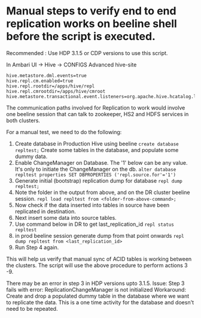 # Manual steps to verify end to end replication works on beeline shell before the script is executed.
Recommended : Use HDP 3.1.5 or CDP versions to use this script.

In Ambari UI -> Hive -> CONFIGS
Advanced hive-site

```
hive.metastore.dml.events=true
hive.repl.cm.enabled=true 
hive.repl.rootdir=/apps/hive/repl 
hive.repl.cmrootdir=/apps/hive/cmroot
hive.metastore.transactional.event.listeners=org.apache.hive.hcatalog.listener.DbNotificationListener 
```
The communication paths involved for Replication to work would involve one beeline session that can talk to  zookeeper, HS2 and HDFS services in both clusters.

For a manual test, we need to do the following:
1) Create database in Production Hive using beeline
`create database repltest;`
 Create some tables in the database, and populate some dummy data.
2) Enable ChangeManager on Database. The '1' below can be any value. It's only to initiate the ChangeManager on the db.
`alter database repltest properties SET DBPROPERTIES ('repl.source.for'='1')`
3) Generate initial (bootstrap) replication dump for database
`repl dump repltest;`
4) Note the folder in the output from above, and on the DR cluster beeline session.
`repl load repltest from <folder-from-above-command>;`
5) Now check if the data inserted into tables in source have been replicated in destination.
6) Next insert some data into source tables.
7) Use command below in DR to get last_replication_id
`repl status repltest`
8) in prod beeline session generate dump from that point onwards
`repl dump repltest from <last_replication_id>`
9) Run Step 4 again.

This will help us verify that manual sync of ACID tables is working between the clusters. The script will use the above procedure to perform actions 3 -9.

There may be an error in step 3 in HDP versions upto 3.1.5.
Issue:
Step 3 fails with error: ReplicationChangeManager is not initialized
Workaround:
Create and drop a populated dummy table  in the database where we want to replicate the data.
This is a one time activity for the database and doesn't need to be repeated.  
